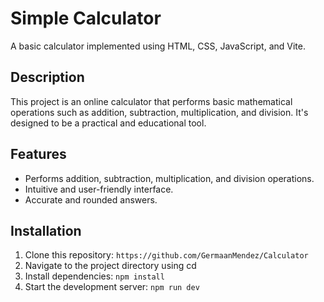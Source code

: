 # Simple Calculator

A basic calculator implemented using HTML, CSS, JavaScript, and Vite.

## Description

This project is an online calculator that performs basic mathematical operations such as addition, subtraction, multiplication, and division. It's designed to be a practical and educational tool.

## Features

- Performs addition, subtraction, multiplication, and division operations.
- Intuitive and user-friendly interface.
- Accurate and rounded answers.

## Installation

1. Clone this repository: `https://github.com/GermaanMendez/Calculator`
2. Navigate to the project directory using cd
3. Install dependencies: `npm install`
4. Start the development server: `npm run dev`
